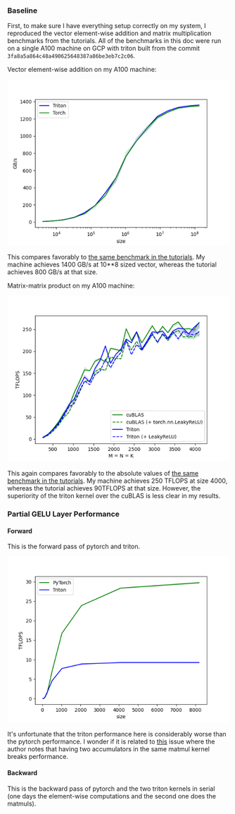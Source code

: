 ### Baseline
First, to make sure I have everything setup correctly on my system, I reproduced the vector element-wise addition and matrix multiplication benchmarks from the tutorials. All of the benchmarks in this doc were run on a single A100 machine on GCP with triton built from the commit `3fa8a5a864c48a490625648387a86be3eb7c2c06`.

Vector element-wise addition on my A100 machine:

![vector element-wise addition performance graph triton vs pytorch](vector-add-performance.png "Vector element-wise performance")

This compares favorably to [the same benchmark in the tutorials](https://triton-lang.org/master/getting-started/tutorials/01-vector-add.html). My machine achieves 1400 GB/s at 10**8 sized vector, whereas the tutorial achieves 800 GB/s at that size.

Matrix-matrix product on my A100 machine:

![matrix product performance graph triton vs pytorch](matmul-performance.png "Matrix-matrix product performance")

This again compares favorably to the absolute values of [the same benchmark in the tutorials](https://triton-lang.org/master/getting-started/tutorials/03-matrix-multiplication.html). My machine achieves 250 TFLOPS at size 4000, whereas the tutorial achieves 90TFLOPS at that size. However, the superiority of the triton kernel over the cuBLAS is less clear in my results.

### Partial GELU Layer Performance

#### Forward
This is the forward pass of pytorch and triton.

![partial gelu forward performance](partial-gelu-forward-performance.png "Vector element-wise performance")


It's unfortunate that the triton performance here is considerably worse than the pytorch performance. I wonder if it is related to [this](https://github.com/openai/triton/issues/984) issue where the author notes that having two accumulators in the same matmul kernel breaks performance. 

#### Backward
This is the backward pass of pytorch and the two triton kernels in serial (one days the element-wise computations and the second one does the matmuls).
